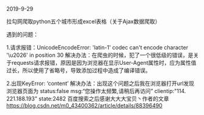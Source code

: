 2019-9-29

拉勾网爬取python五个城市形成excel表格（关于Ajax数据爬取）

遇到的问题：

1.请求报错：UnicodeEncodeError: 'latin-1' codec can't encode character '\u2026' in position 30
解决办法：在爬虫的时候，犯了一个很低级的错误，是关于requests请求报错，原因是因为浏览器在显示User-Agent属性时，应为属性值过长，所以使用了省略号，导致添加过程中造成了编译错误。

2.出现KeyError: ‘content’
解决办法：出现这个问题之后我在浏览器打开url发现浏览器页面为
status:false
msg:“您操作太频繁,请稍后再访问”
clientip:"114. 221.188.193"
state:2482
百度搜索之后感谢大大大宝贝丶作者的文章
https://blog.csdn.net/m0_43400362/article/details/88396490
